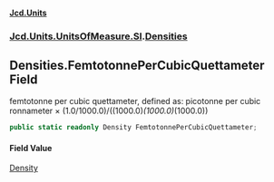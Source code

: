 #### [Jcd.Units](index.md 'index')
### [Jcd.Units.UnitsOfMeasure.SI](Jcd.Units.UnitsOfMeasure.SI.md 'Jcd.Units.UnitsOfMeasure.SI').[Densities](Densities.md 'Jcd.Units.UnitsOfMeasure.SI.Densities')

## Densities.FemtotonnePerCubicQuettameter Field

femtotonne per cubic quettameter, defined as: picotonne per cubic ronnameter × (1.0/1000.0)/((1000.0)*(1000.0)*(1000.0))

```csharp
public static readonly Density FemtotonnePerCubicQuettameter;
```

#### Field Value
[Density](Density.md 'Jcd.Units.UnitTypes.Density')
